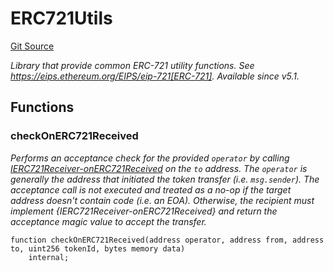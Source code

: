 # ERC721Utils
[Git Source](https://github.com//Team3dVidyaGames/Contracts/blob/587f423f64ab56a242c28dfa0c3602ff1cc24292/src/contracts/flattened/flattened_TCGInventory.sol)

*Library that provide common ERC-721 utility functions.
See https://eips.ethereum.org/EIPS/eip-721[ERC-721].
_Available since v5.1._*


## Functions
### checkOnERC721Received

*Performs an acceptance check for the provided `operator` by calling [IERC721Receiver-onERC721Received](/lib/chainlink/contracts/src/v0.8/vendor/forge-std/src/interfaces/IERC721.sol/interface.IERC721TokenReceiver.md#onerc721received)
on the `to` address. The `operator` is generally the address that initiated the token transfer (i.e. `msg.sender`).
The acceptance call is not executed and treated as a no-op if the target address doesn't contain code (i.e. an EOA).
Otherwise, the recipient must implement {IERC721Receiver-onERC721Received} and return the acceptance magic value to accept
the transfer.*


```solidity
function checkOnERC721Received(address operator, address from, address to, uint256 tokenId, bytes memory data)
    internal;
```

